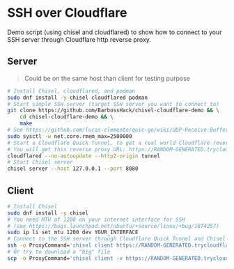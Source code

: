 # SSH over Cloudflare

Demo script (using chisel and cloudflared) to show how to connect to your SSH server through Cloudflare http reverse proxy.

## Server

> Could be on the same host than client for testing purpose

```bash
# Install Chisel, cloudflared, and podman
sudo dnf install -y chisel cloudflared podman
# Start simple SSH server (target SSH server you want to connect to)
git clone https://github.com/BarbossHack/chisel-cloudflare-demo && \
    cd chisel-cloudflare-demo && \
    make
# See https://github.com/lucas-clemente/quic-go/wiki/UDP-Receive-Buffer-Size for details.
sudo sysctl -w net.core.rmem_max=2500000
# Start a Cloudflare Quick Tunnel, to get a real world Cloudflare reverse proxy to test Chisel
# You will get this reverse proxy URL: https://RANDOM-GENERATED.trycloudflare.com
cloudflared --no-autoupdate --http2-origin tunnel
# Start Chisel server
chisel server --host 127.0.0.1 --port 8080
```

## Client

```bash
# Install Chisel
sudo dnf install -y chisel
# You need MTU of 1200 on your internet interface for SSH
# (see https://bugs.launchpad.net/ubuntu/+source/linux/+bug/1874257)
sudo ip li set mtu 1200 dev YOUR_INTERFACE
# Connect to the SSH server through Cloudflare Quick Tunnel and Chisel server (password is 'toor')
ssh -o ProxyCommand='chisel client https://RANDOM-GENERATED.trycloudflare.com stdio:127.0.0.1:2221' root@example.com
# Or try to download a "big" file
scp -o ProxyCommand='chisel client -v https://RANDOM-GENERATED.trycloudflare.com stdio:127.0.0.1:2221' root@example.com:/root/10M.file .
```
